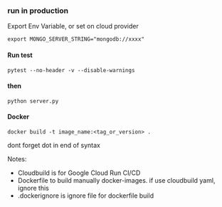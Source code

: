 ### run in production

Export Env Variable, or set on cloud provider

```
export MONGO_SERVER_STRING="mongodb://xxxx"
```

#### Run test

`pytest --no-header -v --disable-warnings`

#### then

`python server.py`

#### Docker

`docker build -t image_name:<tag_or_version> . `

dont forget dot in end of syntax

Notes:

- Cloudbuild is for Google Cloud Run CI/CD
- Dockerfile to build manually docker-images. if use cloudbuild yaml, ignore this
- .dockerignore is ignore file for dockerfile build
